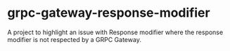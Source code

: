 # grpc-gateway-response-modifier
A project to highlight an issue with Response modifier where the response modifier is not respected by a GRPC Gateway.
